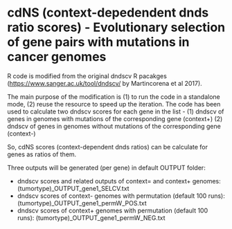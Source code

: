 # cdNS (context-depedendent dnds ratio scores) - Evolutionary selection of gene pairs with mutations in cancer genomes

R code is modified from the original dndscv R pacakges (https://www.sanger.ac.uk/tool/dndscv/ by Martincorena et al 2017).

The main purpose of the modification is (1) to run the code in a standalone mode, (2) reuse the resource to speed up the iteration. The code has been used to calculate two dndscv scores for each gene in the list - 
(1) dndscv of genes in genomes with mutations of the corresponding gene (context+)
(2) dndscv of genes in genomes without mutations of the corresponding gene (context-)

So, cdNS scores (context-dependent dnds ratios) can be calculate for genes as ratios of them.

Three outputs will be generated (per gene) in default OUTPUT folder:
- dndscv scores and related outputs of context= and context+ genomes: (tumortype)_OUTPUT_gene1_SELCV.txt
- dndscv scores of context- genomes with permutation (default 100 runs): (tumortype)_OUTPUT_gene1_permW_POS.txt
- dndscv scores of context+ genomes with permutation (default 100 runs): (tumortype)_OUTPUT_gene1_permW_NEG.txt

